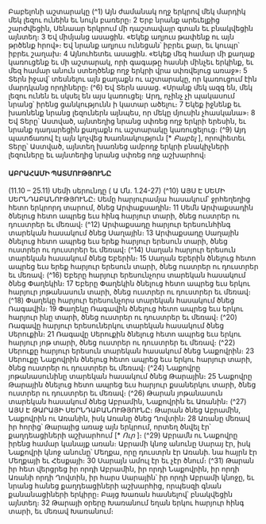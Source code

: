 
Բաբելոնի աշտարակը
(^1) Այն ժամանակ ողջ երկրով մեկ մարդիկ մեկ լեզու ունեին եւ նույն բառերը։ 2 Երբ նրանք արեւելքից շարժվեցին,
Սենաար երկրում մի դաշտավայր գտան եւ բնակվեցին այնտեղ։ 3 Եվ միմյանց ասացին. «Եկեք աղյուս թափենք ու այն
թրծենք հրով»։ Եվ նրանք աղյուս ունեցան՝ իբրեւ քար, եւ կուպր՝ իբրեւ շաղախ։ 4 Այնուհետեւ ասացին. «Եկեք մեզ համար
մի քաղաք կառուցենք եւ մի աշտարակ, որի գագաթը հասնի մինչեւ երկինք, եւ մեզ համար անուն ստեղծենք ողջ երկրի
վրա սփռվելուց առաջ»։ 5 Տերն իջավ՝ տեսնելու այն քաղաքն ու աշտարակը, որ կառուցում էին մարդկանց որդիները։
(^6) Եվ Տերն ասաց. «Սրանք մեկ ազգ են, մեկ լեզու ունեն եւ սկսել են այս կառուցել։ Արդ, ոչինչ չի պակասում նրանց՝ իրենց
ցանկությունն ի կատար ածելու։ 7 Եկեք իջնենք եւ խառնենք նրանց լեզուներն այնպես, որ մեկը մյուսին չհասկանա»։ 8 Եվ
Տերը՝ Աստված, այնտեղից նրանց սփռեց ողջ երկրի երեսին, եւ նրանք դադարեցին քաղաքն ու աշտարակը կառուցելուց։
(^9) Այդ պատճառով էլ այն կոչվեց Խառնակություն [* _Բաբել_ ], որովհետեւ Տերը՝ Աստված, այնտեղ խառնեց ամբողջ երկրի
բնակիչների լեզուները եւ այնտեղից նրանց սփռեց ողջ աշխարհով։


#### ԱԲՐԱՀԱՄԻ ՊԱՏՄՈՒԹՅՈՒՆԸ

(11.10 – 25.11)
Սեմի սերունդը
( Ա Մն. 1.24-27)
(^10) ԱՅՍ Է ՍԵՄԻ ՍԵՐՆԴԱԲԱՆՈՒԹՅՈՒՆԸ։ Սեմը հարյուրամյա հասակում՝ ջրհեղեղից հետո երկրորդ տարում,
ծնեց Արփաքսադին։ 11 Սեմն Արփաքսադին ծնելուց հետո ապրեց եւս հինգ հարյուր տարի, ծնեց ուստրեր ու դուստրեր
եւ մեռավ։
(^12) Արփաքսադը հարյուր երեսունհինգ տարեկան հասակում ծնեց Սաղային։ 13 Արփաքսադը Սաղային ծնելուց հետո
ապրեց եւս երեք հարյուր երեսուն տարի, ծնեց ուստրեր ու դուստրեր եւ մեռավ։
(^14) Սաղան հարյուր երեսուն տարեկան հասակում ծնեց Եբերին։ 15 Սաղան Եբերին ծնելուց հետո ապրեց եւս երեք
հարյուր երեսուն տարի, ծնեց ուստրեր ու դուստրեր եւ մեռավ։
(^16) Եբերը հարյուր երեսունչորս տարեկան հասակում ծնեց Փաղեկին։ 17 Եբերը Փաղեկին ծնելուց հետո ապրեց եւս
երկու հարյուր յոթանասուն տարի, ծնեց ուստրեր ու դուստրեր եւ մեռավ։
(^18) Փաղեկը հարյուր երեսունչորս տարեկան հասակում ծնեց Ռագավին։ 19 Փաղեկը Ռագավին ծնելուց հետո ապրեց
եւս երկու հարյուր ինը տարի, ծնեց ուստրեր ու դուստրեր եւ մեռավ։
(^20) Ռագավը հարյուր երեսուներկու տարեկան հասակում ծնեց Սերուքին։ 21 Ռագավը Սերուքին ծնելուց հետո ապրեց
եւս երկու հարյուր յոթ տարի, ծնեց ուստրեր ու դուստրեր եւ մեռավ։
(^22) Սերուքը հարյուր երեսուն տարեկան հասակում ծնեց Նաքովրին։ 23 Սերուքը Նաքովրին ծնելուց հետո ապրեց եւս
երկու հարյուր տարի, ծնեց ուստրեր ու դուստրեր եւ մեռավ։
(^24) Նաքովրը յոթանասունինը տարեկան հասակում ծնեց Թարային։ 25 Նաքովրը Թարային ծնելուց հետո ապրեց եւս
հարյուր քսաներկու տարի, ծնեց ուստրեր ու դուստրեր եւ մեռավ։
(^26) Թարան յոթանասուն տարեկան հասակում ծնեց Աբրամին, Նաքովրին եւ Առանին։
(^27) ԱՅՍ Է ԹԱՐԱՅԻ ՍԵՐՆԴԱԲԱՆՈՒԹՅՈՒՆԸ։ Թարան ծնեց Աբրամին, Նաքովրին ու Առանին, իսկ Առանը ծնեց
Ղովտին։ 28 Առանը մեռավ իր հորից՝ Թարայից առաջ այն երկրում, որտեղ ծնվել էր՝ քաղդեացիների աշխարհում [* _Ուր_ ]։
(^29) Աբրամն ու Նաքովրը իրենց համար կանայք առան։ Աբրամի կնոջ անունը Սարայ էր, իսկ Նաքովրի կնոջ անունը՝
Մեղքա, որը դուստրն էր Առանի. նա հայրն էր Մեղքայի եւ Հեսքայի։ 30 Սարայն ամուլ էր եւ չէր ծնում։
(^31) Թարան իր հետ վերցրեց իր որդի Աբրամին, իր որդի Նաքովրին, իր որդի Առանի որդի Ղովտին, իր հարս Սարային՝
իր որդի Աբրամի կնոջը, եւ նրանց հանեց քաղդեացիների աշխարհից, որպեսզի գնան քանանացիների երկիրը։ Բայց
Խառան հասնելով՝ բնակվեցին այնտեղ։ 32 Թարայի օրերը Խառանում եղան երկու հարյուր հինգ տարի, եւ մեռավ
Խառանում։

